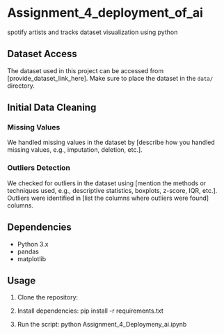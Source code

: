 # Assignment_4_deployment_of_ai
spotify artists and tracks dataset visualization using python

## Dataset Access
The dataset used in this project can be accessed from [provide_dataset_link_here]. Make sure to place the dataset in the `data/` directory.

## Initial Data Cleaning
### Missing Values
We handled missing values in the dataset by [describe how you handled missing values, e.g., imputation, deletion, etc.].

### Outliers Detection
We checked for outliers in the dataset using [mention the methods or techniques used, e.g., descriptive statistics, boxplots, z-score, IQR, etc.]. Outliers were identified in [list the columns where outliers were found] columns.

## Dependencies
- Python 3.x
- pandas
- matplotlib

## Usage
1. Clone the repository:

3. Install dependencies:
pip install -r requirements.txt

3. Run the script:
python Assignment_4_Deploymeny_ai.ipynb

